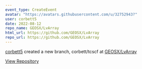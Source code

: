 ```yaml
---
event_type: CreateEvent
avatar: "https://avatars.githubusercontent.com/u/32752943?"
user: corbett5
date: 2022-08-12
repo_name: GEOSX/LvArray
html_url: https://github.com/GEOSX/LvArray
repo_url: https://github.com/GEOSX/LvArray
---
```


<a href='https://github.com/corbett5' target='_blank'>corbett5</a> created a new branch, corbett/tcscf at <a href='https://github.com/GEOSX/LvArray' target='_blank'>GEOSX/LvArray</a>

<a href='https://github.com/GEOSX/LvArray' target='_blank'>View Repository</a>